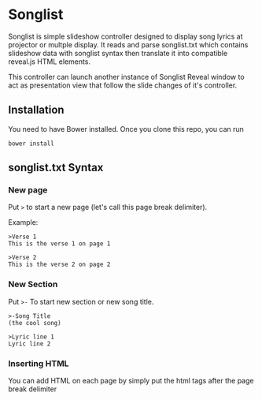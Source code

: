 # Songlist

Songlist is simple slideshow controller designed to display song lyrics at projector or multple display. It reads and parse songlist.txt which contains slideshow data with songlist syntax then translate it into compatible reveal.js HTML elements. 

This controller can launch another instance of Songlist Reveal window to act as presentation view that follow the slide changes of it's controller.


## Installation

You need to have Bower installed. Once you clone this repo, you can run

`bower install`

## songlist.txt Syntax


### New page
Put `>` to start a new page (let's call this page break delimiter).

Example:

    >Verse 1
    This is the verse 1 on page 1

    >Verse 2
    This is the verse 2 on page 2

### New Section
Put `>-` To start new section or new song title.

    >-Song Title
    (the cool song)

    >Lyric line 1
    Lyric line 2


### Inserting HTML

You can add HTML on each page by simply put the html tags after the page break delimiter


